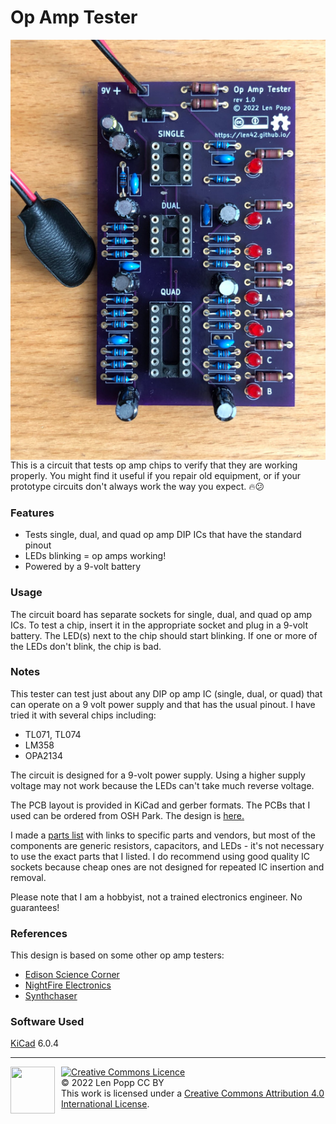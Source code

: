 # Op Amp Tester

<img src="OpAmpTester.jpg" style="float:right">

This is a circuit that tests op amp chips to verify that they are working properly. You might find it useful if you repair old equipment, or if your prototype circuits don't always work the way you expect. 🔥😕

### Features

- Tests single, dual, and quad op amp DIP ICs that have the standard pinout
- LEDs blinking = op amps working!
- Powered by a 9-volt battery

### Usage

The circuit board has separate sockets for single, dual, and quad op amp ICs. To test a chip, insert it in the appropriate socket and plug in a 9-volt battery. The LED(s) next to the chip should start blinking. If one or more of the LEDs don't blink, the chip is bad.

### Notes

This tester can test just about any DIP op amp IC (single, dual, or quad) that can operate on a 9 volt power supply and that has the usual pinout. I have tried it with several chips including:
- TL071, TL074
- LM358
- OPA2134

The circuit is designed for a 9-volt power supply. Using a higher supply voltage may not work because the LEDs can't take much reverse voltage.

The PCB layout is provided in KiCad and gerber formats. The PCBs that I used can be ordered from OSH Park. The design is [here.](https://oshpark.com/shared_projects/9kqx3vmx)

I made a [parts list](OpAmpTester-BOM.csv) with links to specific parts and vendors, but most of the components are generic resistors, capacitors, and LEDs - it's not necessary to use the exact parts that I listed. I do recommend using good quality IC sockets because cheap ones are not designed for repeated IC insertion and removal.

Please note that I am a hobbyist, not a trained electronics engineer. No guarantees!

### References

This design is based on some other op amp testers:

- [Edison Science Corner](https://www.youtube.com/watch?v=aGswFkS5oHQ)  
- [NightFire Electronics](https://vakits.com/single-op-amp-tester-kit)  
- [Synthchaser](https://synthchaser.com/product/synthchaser-op-amp-tester/)  

### Software Used

[KiCad](https://www.kicad.org/) 6.0.4

<hr /><div><div style="float:left; padding-right:10px;"><img src="https://i0.wp.com/www.oshwa.org/wp-content/uploads/2014/03/oshw-logo-100-px.png" width=71 height=75 /></div><div style="xfloat:left; padding-left:10px;"><a rel="license" href="http://creativecommons.org/licenses/by/4.0/"><img alt="Creative Commons Licence" style="border-width:0;" src="https://i.creativecommons.org/l/by/4.0/88x31.png" /></a><br />© 2022 Len Popp CC BY<br />This work is licensed under a <a rel="license" href="http://creativecommons.org/licenses/by/4.0/">Creative Commons Attribution 4.0 International License</a>.</div></div>